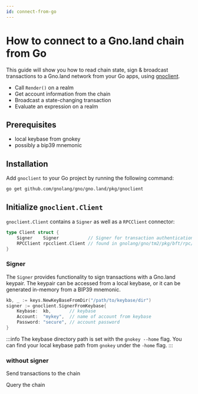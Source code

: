 ```yaml
---
id: connect-from-go
---
```


# How to connect to a Gno.land chain from Go

This guide will show you how to read chain state, sign & broadcast transactions 
to a Gno.land network from your Go apps, using
[gnoclient](../reference/gnoclient/gnoclient.md).

- Call `Render()` on a realm
- Get account information from the chain
- Broadcast a state-changing transaction
- Evaluate an expression on a realm


## Prerequisites
- local keybase from gnokey
- possibly a bip39 mnemonic

## Installation
Add `gnoclient` to your Go project by running the following command:

```bash
go get github.com/gnolang/gno/gno.land/pkg/gnoclient
```

## Initialize `gnoclient.Client`

`gnoclient.Client` contains a `Signer` as well as a `RPCClient` connector:

```go 
type Client struct {
    Signer    Signer           // Signer for transaction authentication
    RPCClient rpcclient.Client // found in gnolang/gno/tm2/pkg/bft/rpc/client
}
```

### Signer

The `Signer` provides functionality to sign transactions with a Gno.land keypair.
The keypair can be accessed from a local keybase, or it can be generated 
in-memory from a BIP39 mnemonic.

```go
kb, _ := keys.NewKeyBaseFromDir("/path/to/keybase/dir")
signer := gnoclient.SignerFromKeybase{
    Keybase:  kb,       // keybase
    Account:  "mykey",  // name of account from keybase
    Password: "secure", // account password
}
```

:::info
The keybase directory path is set with the `gnokey --home` flag.
You can find your local keybase path from `gnokey` under the `-home` flag. 
:::

### without signer






Send transactions to the chain

Query the chain
